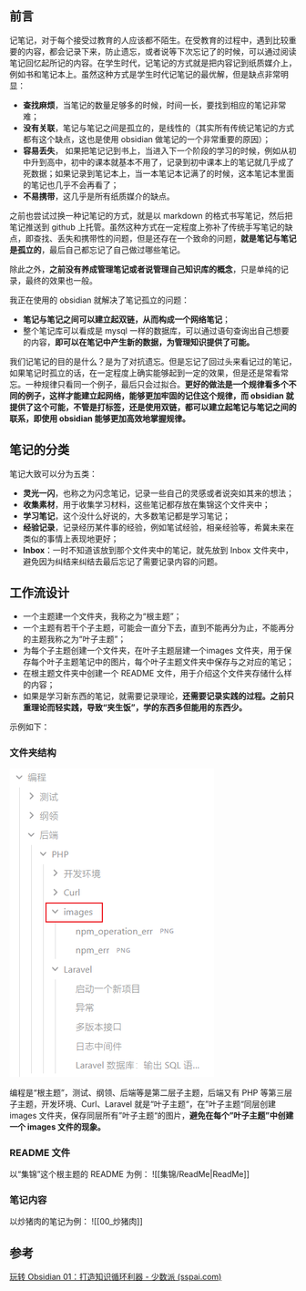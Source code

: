 
## 前言

记笔记，对于每个接受过教育的人应该都不陌生。在受教育的过程中，遇到比较重要的内容，都会记录下来，防止遗忘，或者说等下次忘记了的时候，可以通过阅读笔记回忆起所记的内容。在学生时代，记笔记的方式就是把内容记到纸质媒介上，例如书和笔记本上。虽然这种方式是学生时代记笔记的最优解，但是缺点非常明显：

- **查找麻烦**，当笔记的数量足够多的时候，时间一长，要找到相应的笔记非常难；
- **没有关联**，笔记与笔记之间是孤立的，是线性的（其实所有传统记笔记的方式都有这个缺点，这也是使用 obsidian 做笔记的一个非常重要的原因）；
- **容易丢失**， 如果把笔记记到书上，当进入下一个阶段的学习的时候，例如从初中升到高中，初中的课本就基本不用了，记录到初中课本上的笔记就几乎成了死数据；如果记录到笔记本上，当一本笔记本记满了的时候，这本笔记本里面的笔记也几乎不会再看了；
- **不易携带**，这几乎是所有纸质媒介的缺点。

之前也尝试过换一种记笔记的方式，就是以 markdown 的格式书写笔记，然后把笔记推送到 github 上托管。虽然这种方式在一定程度上弥补了传统手写笔记的缺点，即查找、丢失和携带性的问题，但是还存在一个致命的问题，**就是笔记与笔记是孤立的**，最后自己都忘记了自己做过哪些笔记。

除此之外，**之前没有养成管理笔记或者说管理自己知识库的概念**，只是单纯的记录，最终的效果也一般。

我正在使用的 obsidian 就解决了笔记孤立的问题：

- **笔记与笔记之间可以建立起双链，从而构成一个网络笔记**；
- 整个笔记库可以看成是 mysql 一样的数据库，可以通过语句查询出自己想要的内容，**即可以在笔记中产生新的数据，为管理知识提供了可能。**

我们记笔记的目的是什么？是为了对抗遗忘。但是忘记了回过头来看记过的笔记，如果笔记时孤立的话，在一定程度上确实能够起到一定的效果，但是还是常看常忘。一种规律只看同一个例子，最后只会过拟合。**更好的做法是一个规律看多个不同的例子，这样才能建立起网络，能够更加牢固的记住这个规律，而 obsidian 就提供了这个可能，不管是打标签，还是使用双链，都可以建立起笔记与笔记之间的联系，即使用 obsidian 能够更加高效地掌握规律。**

## 笔记的分类

笔记大致可以分为五类：

- **灵光一闪**，也称之为闪念笔记，记录一些自己的灵感或者说突如其来的想法；
- **收集素材**，用于收集学习材料，这些笔记都存放在集锦这个文件夹中；
- **学习笔记**，这个没什么好说的，大多数笔记都是学习笔记；
- **经验记录**，记录经历某件事的经验，例如笔试经验，相亲经验等，希冀未来在类似的事情上表现地更好；
- **Inbox**：一时不知道该放到那个文件夹中的笔记，就先放到 Inbox 文件夹中，避免因为纠结来纠结去最后忘记了需要记录内容的问题。

## 工作流设计

- 一个主题建一个文件夹，我称之为“根主题”；
- 一个主题有若干个子主题，可能会一直分下去，直到不能再分为止，不能再分的主题我称之为“叶子主题”；
- 为每个子主题创建一个文件夹，在叶子主题层建一个images 文件夹，用于保存每个叶子主题笔记中的图片，每个叶子主题文件夹中保存与之对应的笔记；
- 在根主题文件夹中创建一个 README 文件，用于介绍这个文件夹存储什么样的内容；
- 如果是学习新东西的笔记，就需要记录理论，**还需要记录实践的过程。之前只重理论而轻实践，导致“夹生饭”，学的东西多但能用的东西少。**

示例如下：

### 文件夹结构

![](./images/Snipaste_2024-03-25_22-34-52.png)

编程是“根主题”，测试、纲领、后端等是第二层子主题，后端又有 PHP 等第三层子主题，开发环境、Curl、Laravel 就是“叶子主题“，在”叶子主题“同层创建 images 文件夹，保存同层所有”叶子主题“的图片，**避免在每个”叶子主题”中创建一个 images 文件的现象。**

### README 文件

以“集锦”这个根主题的 README 为例：
![[集锦/ReadMe|ReadMe]]

### 笔记内容

以炒猪肉的笔记为例：
![[00_炒猪肉]]

## 参考

[玩转 Obsidian 01：打造知识循环利器 - 少数派 (sspai.com)](https://sspai.com/post/62414)